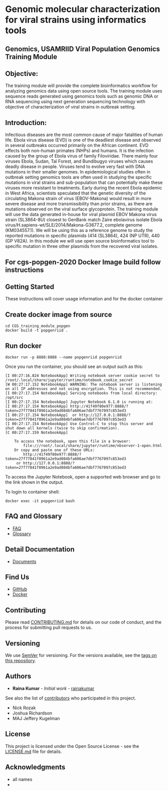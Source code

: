 # Genomic molecular characterization for viral strains using informatics tools

## Genomics, USAMRIID Viral Population Genomics Training Module

## Objective:  
The training module will provide the complete bioinformatics workflow for analyzing genomics data using open source tools. The training module uses sequence reads generated using genomics tools such as genomic DNA or RNA sequencing using next generation sequencing technology with objective of characterization of viral strains in outbreak setting. 
## Introduction:
Infectious diseases are the most common cause of major fatalities of human life. Ebola virus disease (EVD) is one of the deadliest disease and observed in several outbreaks occurred primarily on the African continent. EVD effects both non-human primates (NHPs) and humans. It is the infection caused by the group of Ebola virus of family Filoviridae. There mainly four viruses Ebola, Sudan, Taï Forest, and Bundibugyo viruses which causes deadly disease in people. Viruses tend to evolve very fast with DNA mutations in their smaller genomes. In epidemiological studies often in outbreak setting genomics tools are often used in studying the specific mutations in viral strains and sub-population that can potentially make these viruses more resistant to treatments. Early during the recent Ebola epidemic in West Africa, scientists speculated that the genetic diversity of the circulating Makona strain of virus (EBOV-Makona) would result in more severe disease and more transmissibility than prior strains, as there are mutations observed on the viral surface glycoprotein. The training module will use the data generated in-house for viral plasmid EBOV Makona virus strain (SL3864-8U) closest to GenBank match Zaire ebolavirus isolate Ebola virus/H.sapiens-wt/SLE/2014/Makona-G3677.2, complete genome (KM034557.1). We will be using this as a reference genome to study the reported mutations in specific plasmids (414 (SL3864), 424 (NP UTR), 440 (GP V82A). In this module we will use open source bioinformatics tool to specific mutation in three other plasmids from the recovered viral isolates. 

## For cgs-popgen-2020 Docker Image build follow instructions

## Getting Started

These instructions will cover usage information and for the docker container 

## Create docker image from source
```
cd CGS_training_module_popgen
docker build -t popgenriid .
```

## Run docker
```
docker run -p 8888:8888 --name popgenriid popgenriid
```
Once you run the container, you should see an output such as this:
```
[I 00:27:16.824 NotebookApp] Writing notebook server cookie secret to /root/.local/share/jupyter/runtime/notebook_cookie_secret
[W 00:27:17.152 NotebookApp] WARNING: The notebook server is listening on all IP addresses and not using encryption. This is not recommended.
[I 00:27:17.154 NotebookApp] Serving notebooks from local directory: /opt/src
[I 00:27:17.154 NotebookApp] Jupyter Notebook 6.1.0 is running at:
[I 00:27:17.154 NotebookApp] http://41f49f80e977:8888/?token=27f77841f0961a2e9ad084bfa606ae7dbf7767097c853ed3
[I 00:27:17.154 NotebookApp]  or http://127.0.0.1:8888/?token=27f77841f0961a2e9ad084bfa606ae7dbf7767097c853ed3
[I 00:27:17.154 NotebookApp] Use Control-C to stop this server and shut down all kernels (twice to skip confirmation).
[C 00:27:17.159 NotebookApp] 
    
    To access the notebook, open this file in a browser:
        file:///root/.local/share/jupyter/runtime/nbserver-1-open.html
    Or copy and paste one of these URLs:
        http://41f49f80e977:8888/?token=27f77841f0961a2e9ad084bfa606ae7dbf7767097c853ed3
     or http://127.0.0.1:8888/?token=27f77841f0961a2e9ad084bfa606ae7dbf7767097c853ed3
```
To access the Jupyter Notebook, open a supported web browser and go to the link shown in the output.

To login to container shell:
```
docker exec -it popgenriid bash
```

## FAQ and Glossary
* [FAQ](https://github.com/rainakumar/CGS_popgen_training_module/blob/master/FAQ.md)
* [Glossary](https://github.com/rainakumar/CGS_popgen_training_module/blob/master/glossary.md)

## Detail Documentation
* [Documents](https://github.com/rainakumar/CGS_popgen_training_module/tree/master/CGS_training_module_popgen/src/docs)

## Find Us

* [GitHub](https://github.com/your/repository)
* [Docker](https://hub.docker.com/repository/docker/rkumar23)

## Contributing

Please read [CONTRIBUTING.md](CONTRIBUTING.md) for details on our code of conduct, and the process for submitting pull requests to us.

## Versioning

We use [SemVer](http://semver.org/) for versioning. For the versions available, see the 
[tags on this repository](https://github.com/your/repository/tags). 

## Authors

* **Raina Kumar** - *Initial work* - [rainakumar](https://github.com/rainakumar/CGS_popgen_training_module)

See also the list of [contributors](https://github.com/your/repository/contributors) who 
participated in this project.

* Nick Rozak
* Joshua Richardson
* MAJ Jeffery Kugelman

## License

This project is licensed under the Open Source License - see the [LICENSE.md](LICENSE.md) file for details.

## Acknowledgments

* all names
* 
